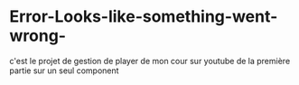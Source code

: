 # Error-Looks-like-something-went-wrong-
c'est le projet de gestion de player de mon cour sur youtube de la première partie sur un seul component
